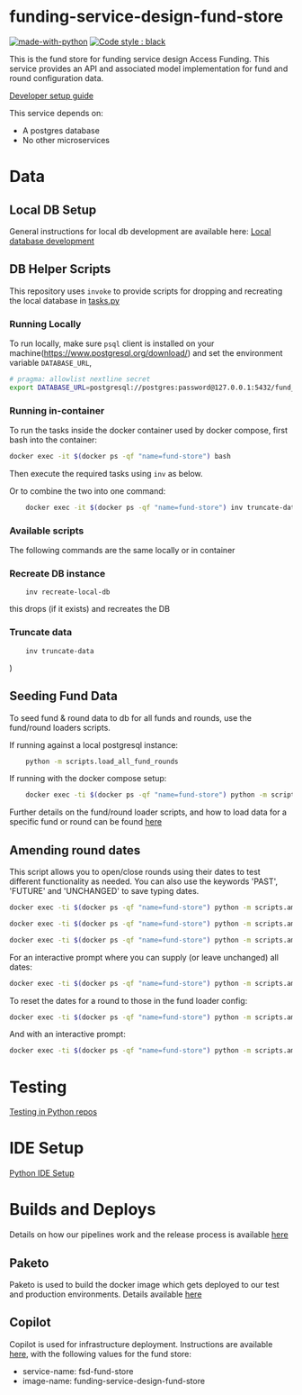 # funding-service-design-fund-store

[![made-with-python](https://img.shields.io/badge/Made%20with-Python-1f425f.svg)](https://www.python.org/)
[![Code style : black](https://img.shields.io/badge/code%20style-black-000000.svg)](https://github.com/psf/black)

This is the fund store for funding service design Access Funding. This service provides an API and associated model implementation for fund and round configuration data.

[Developer setup guide](https://github.com/communitiesuk/funding-service-design-workflows/blob/main/readmes/python-repos-setup.md)

This service depends on:
- A postgres database
- No other microservices

# Data
## Local DB Setup
General instructions for local db development are available here: [Local database development](https://github.com/communitiesuk/funding-service-design-workflows/blob/main/readmes/python-repos-db-development.md)

## DB Helper Scripts
This repository uses `invoke` to provide scripts for dropping and recreating the local database in [tasks.py](./tasks.py)

### Running Locally

To run locally, make sure `psql` client is installed on your machine(https://www.postgresql.org/download/) and set the environment variable `DATABASE_URL`,
```bash
# pragma: allowlist nextline secret
export DATABASE_URL=postgresql://postgres:password@127.0.0.1:5432/fund_store
```

### Running in-container
To run the tasks inside the docker container used by docker compose, first bash into the container:
```bash
docker exec -it $(docker ps -qf "name=fund-store") bash
```
Then execute the required tasks using `inv` as below.

Or to combine the two into one command:
```bash
    docker exec -it $(docker ps -qf "name=fund-store") inv truncate-data
```

### Available scripts
The following commands are the same locally or in container

### Recreate DB instance

        inv recreate-local-db

this drops (if it exists) and recreates the DB

### Truncate data

        inv truncate-data
)

## Seeding Fund Data
To seed fund & round data to db for all funds and rounds, use the fund/round loaders scripts.

If running against a local postgresql instance:
```bash
    python -m scripts.load_all_fund_rounds
```

If running with the docker compose setup:

```bash
    docker exec -ti $(docker ps -qf "name=fund-store") python -m scripts.load_all_fund_rounds
```

Further details on the fund/round loader scripts, and how to load data for a specific fund or round can be found [here](https://dluhcdigital.atlassian.net/wiki/spaces/FS/pages/40337455/Adding+or+updating+fund+and+round+data)

## Amending round dates
This script allows you to open/close rounds using their dates to test different functionality as needed. You can also use the keywords 'PAST', 'FUTURE' and 'UNCHANGED' to save typing dates.

```bash
docker exec -ti $(docker ps -qf "name=fund-store") python -m scripts.amend_round_dates -q update-round-dates --round_id c603d114-5364-4474-a0c4-c41cbf4d3bbd --application_deadline "2023-03-30 12:00:00"

docker exec -ti $(docker ps -qf "name=fund-store") python -m scripts.amend_round_dates -q update-round-dates -r COF_R3W3 -o "2022-10-04 12:00:00" -d "2022-12-14 11:59:00" -ad "2023-03-30 12:00:00" -as NONE

docker exec -ti $(docker ps -qf "name=fund-store") python -m scripts.amend_round_dates -q update-round-dates -r COF_R3W3 -o PAST -d FUTURE
```
For an interactive prompt where you can supply (or leave unchanged) all dates:
```bash
docker exec -ti $(docker ps -qf "name=fund-store") python -m scripts.amend_round_dates update-round-dates
```
To reset the dates for a round to those in the fund loader config:
```bash
docker exec -ti $(docker ps -qf "name=fund-store") python -m scripts.amend_round_dates -q reset-round-dates -r COF_R4W1
```
And with an interactive prompt:
```bash
docker exec -ti $(docker ps -qf "name=fund-store") python -m scripts.amend_round_dates reset-round-dates
```

# Testing
[Testing in Python repos](https://github.com/communitiesuk/funding-service-design-workflows/blob/main/readmes/python-repos-db-development.md)


# IDE Setup
[Python IDE Setup](https://github.com/communitiesuk/funding-service-design-workflows/blob/main/readmes/python-repos-ide-setup.md)


# Builds and Deploys
Details on how our pipelines work and the release process is available [here](https://dluhcdigital.atlassian.net/wiki/spaces/FS/pages/73695505/How+do+we+deploy+our+code+to+prod)
## Paketo
Paketo is used to build the docker image which gets deployed to our test and production environments. Details available [here](https://github.com/communitiesuk/funding-service-design-workflows/blob/main/readmes/python-repos-paketo.md)
## Copilot
Copilot is used for infrastructure deployment. Instructions are available [here](https://github.com/communitiesuk/funding-service-design-workflows/blob/main/readmes/python-repos-copilot.md), with the following values for the fund store:
- service-name: fsd-fund-store
- image-name: funding-service-design-fund-store
